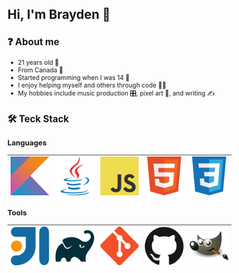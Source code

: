 # Hi, I'm Brayden 👋

## ❓ About me

* 21 years old 📅
* From Canada 🍁
* Started programming when I was 14 👶
* I enjoy helping myself and others through code 👨‍💻
* My hobbies include music production 🎛️, pixel art 👾, and writing ✍️


## 🛠 Teck Stack

### Languages

|[<img src="./images/kotlin.svg">](https://kotlinlang.org)|[<img src="./images/java.svg">](https://www.java.com)|[<img src="./images/javascript.svg">](https://www.javascript.com)|[<img src="./images/html.svg">](https://developer.mozilla.org/en-US/docs/Web/HTML)|[<img src="./images/css.svg">](https://developer.mozilla.org/en-US/docs/Web/CSS)|
|---|---|---|---|---|

### Tools

|[<img src="./images/intellij.svg">](https://www.jetbrains.com/idea)|[<img src="./images/gradle.svg">](https://gradle.org)|[<img src="./images/git.svg">](https://git-scm.com)|[<img src="./images/github.svg">](https://github.com)|[<img src="./images/gimp.svg">](https://www.gimp.org)|
|---|---|---|---|---|